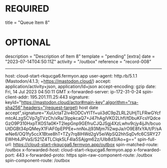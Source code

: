 
# REQUIRED
title = "Queue Item 8"
# OPTIONAL
description = "Description of Item 8"
template = "pending"
[extra]
date = "2023-07-14T04:50:11Z"
activity = "/outbox"
reference = "record-008"

---
host: cloud-start-rkqucga6.fermyon.app
user-agent: http.rb/5.1.1 (Mastodon/4.1.3; +https://mastodon.cloud/)
accept: application/activity+json, application/ld+json
accept-encoding: gzip
date: Fri, 14 Jul 2023 04:50:11 GMT
x-forwarded-server: ip-172-31-0-24
spin-client-addr: 195.201.111.25:443
signature: keyId="https://mastodon.cloud/actor#main-key",algorithm="rsa-sha256",headers="(request-target) host date accept",signature="XuUctaT2iv4tODCvYITf+uii3dC9pZLRL2UHjTLFRwGYcfmtcALzgSCVp7gTVzCh/xRa/3lppkcaQ7+J47hAgIVKD2Lhfl/tDbuKFcsYQdceGzO9P310HxpTXOS1a0K+T2lepGnp9GEfruCJQJSgj4XzLwhv9cjy4ijJh/bcuoUtDGBt34pQMeyX1FiAF0pEPPEe+nnNxJj93Mjm7li2wpJa/rO9E8fxYA/t/P/sAwNe6/OQ1fy5ccX1Btxe8hT+TZy7rq8lHWd2gV5eiWpSQ2hhSqDvfc6CSRY27EWHt4JPVaS/S21Z4TLCIqk5LF4la5SAjgm62z/Ulb8d3/Ao+g=="
spin-full-url: https://cloud-start-rkqucga6.fermyon.app/outbox
spin-matched-route: /outbox
x-forwarded-host: cloud-start-rkqucga6.fermyon.app
x-forwarded-port: 443
x-forwarded-proto: https
spin-raw-component-route: /outbox
spin-component-route: /outbox


